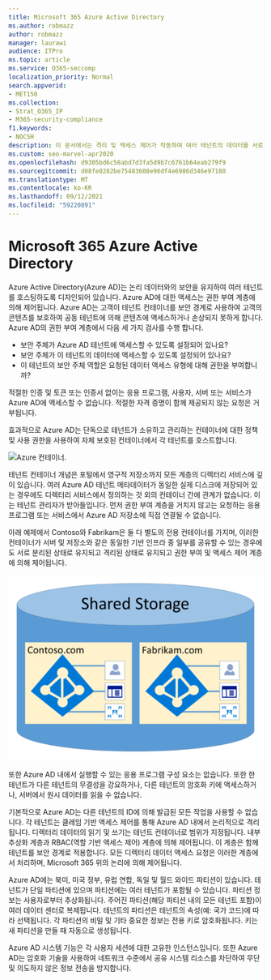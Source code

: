 ```yaml
---
title: Microsoft 365 Azure Active Directory
ms.author: robmazz
author: robmazz
manager: laurawi
audience: ITPro
ms.topic: article
ms.service: O365-seccomp
localization_priority: Normal
search.appverid:
- MET150
ms.collection:
- Strat_O365_IP
- M365-security-compliance
f1.keywords:
- NOCSH
description: 이 문서에서는 격리 및 액세스 제어가 작동하여 여러 테넌트의 데이터를 서로 격리된 데이터로 유지하는 방법을 Azure Active Directory.
ms.custom: seo-marvel-apr2020
ms.openlocfilehash: d9305bd6c58abd7d3fa5d9b7c6761b64eab279f9
ms.sourcegitcommit: d08fe0282be75483608e96df4e6986d346e97180
ms.translationtype: MT
ms.contentlocale: ko-KR
ms.lasthandoff: 09/12/2021
ms.locfileid: "59220891"
---
```

# <a name="microsoft-365-isolation-and-access-control-in-azure-active-directory"></a>Microsoft 365 Azure Active Directory

Azure Active Directory(Azure AD)는 논리 데이터와의 보안을 유지하여 여러 테넌트를 호스팅하도록 디자인되어 있습니다. Azure AD에 대한 액세스는 권한 부여 계층에 의해 제어됩니다. Azure AD는 고객이 테넌트 컨테이너를 보안 경계로 사용하여 고객의 콘텐츠를 보호하여 공동 테넌트에 의해 콘텐츠에 액세스하거나 손상되지 못하게 합니다. Azure AD의 권한 부여 계층에서 다음 세 가지 검사를 수행 합니다.

- 보안 주체가 Azure AD 테넌트에 액세스할 수 있도록 설정되어 있나요?
- 보안 주체가 이 테넌트의 데이터에 액세스할 수 있도록 설정되어 있나요?
- 이 테넌트의 보안 주체 역할은 요청된 데이터 액세스 유형에 대해 권한을 부여합니까?

적절한 인증 및 토큰 또는 인증서 없이는 응용 프로그램, 사용자, 서버 또는 서비스가 Azure AD에 액세스할 수 없습니다. 적절한 자격 증명이 함께 제공되지 않는 요청은 거부됩니다.

효과적으로 Azure AD는 단독으로 테넌트가 소유하고 관리하는 컨테이너에 대한 정책 및 사용 권한을 사용하여 자체 보호된 컨테이너에서 각 테넌트를 호스트합니다.
 
![Azure 컨테이너.](../media/office-365-isolation-azure-container.png)

테넌트 컨테이너 개념은 포털에서 영구적 저장소까지 모든 계층의 디렉터리 서비스에 깊이 있습니다. 여러 Azure AD 테넌트 메타데이터가 동일한 실제 디스크에 저장되어 있는 경우에도 디렉터리 서비스에서 정의하는 것 외의 컨테이너 간에 관계가 없습니다. 이는 테넌트 관리자가 받아들입니다. 먼저 권한 부여 계층을 거치지 않고는 요청하는 응용 프로그램 또는 서비스에서 Azure AD 저장소에 직접 연결될 수 없습니다.

아래 예제에서 Contoso와 Fabrikam은 둘 다 별도의 전용 컨테이너를 가지며, 이러한 컨테이너가 서버 및 저장소와 같은 동일한 기반 인프라 중 일부를 공유할 수 있는 경우에도 서로 분리된 상태로 유지되고 격리된 상태로 유지되고 권한 부여 및 액세스 제어 계층에 의해 제어됩니다.
 
![Azure 전용 컨테이너.](../media/office-365-isolation-azure-dedicated-containers.png)

또한 Azure AD 내에서 실행할 수 있는 응용 프로그램 구성 요소는 없습니다. 또한 한 테넌트가 다른 테넌트의 무결성을 강요하거나, 다른 테넌트의 암호화 키에 액세스하거나, 서버에서 원시 데이터를 읽을 수 없습니다.

기본적으로 Azure AD는 다른 테넌트의 ID에 의해 발급된 모든 작업을 사용할 수 없습니다. 각 테넌트는 클레임 기반 액세스 제어를 통해 Azure AD 내에서 논리적으로 격리됩니다. 디렉터리 데이터의 읽기 및 쓰기는 테넌트 컨테이너로 범위가 지정됩니다. 내부 추상화 계층과 RBAC(역할 기반 액세스 제어) 계층에 의해 제어됩니다. 이 계층은 함께 테넌트를 보안 경계로 적용합니다. 모든 디렉터리 데이터 액세스 요청은 이러한 계층에서 처리하며, Microsoft 365 위의 논리에 의해 제어됩니다.

Azure AD에는 북미, 미국 정부, 유럽 연합, 독일 및 월드 와이드 파티션이 있습니다. 테넌트가 단일 파티션에 있으며 파티션에는 여러 테넌트가 포함될 수 있습니다. 파티션 정보는 사용자로부터 추상화됩니다. 주어진 파티션(해당 파티션 내의 모든 테넌트 포함)이 여러 데이터 센터로 복제됩니다. 테넌트의 파티션은 테넌트의 속성(예: 국가 코드)에 따라 선택됩니다. 각 파티션의 비밀 및 기타 중요한 정보는 전용 키로 암호화됩니다. 키는 새 파티션을 만들 때 자동으로 생성됩니다.

Azure AD 시스템 기능은 각 사용자 세션에 대한 고유한 인스턴스입니다. 또한 Azure AD는 암호화 기술을 사용하여 네트워크 수준에서 공유 시스템 리소스를 차단하여 무단 및 의도하지 않은 정보 전송을 방지합니다.
